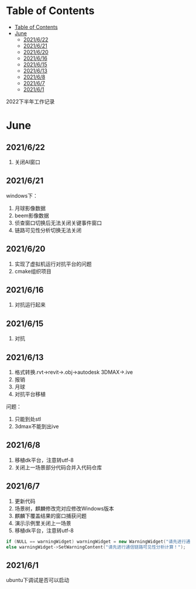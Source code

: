 # Table of Contents
- [Table of Contents](#table-of-contents)
- [June](#june)
  - [2021/6/22](#2021622)
  - [2021/6/21](#2021621)
  - [2021/6/20](#2021620)
  - [2021/6/16](#2021616)
  - [2021/6/15](#2021615)
  - [2021/6/13](#2021613)
  - [2021/6/8](#202168)
  - [2021/6/7](#202167)
  - [2021/6/1](#202161)


2022下半年工作记录
<!--more-->

# June
## 2021/6/22
1. 关闭AI窗口

## 2021/6/21
windows下：
1. 月球影像数据
2. beem影像数据
3. 侦查窗口切换后无法关闭关键事件窗口
4. 链路可见性分析切换无法关闭

## 2021/6/20
1. 实现了虚拟机运行对抗平台的问题
2. cmake组织项目

## 2021/6/16
1. 对抗运行起来

## 2021/6/15
1. 对抗


## 2021/6/13
1. 格式转换.rvt->revit->.obj->autodesk 3DMAX->.ive
2. 报销
3. 月球
4. 对抗平台移植

问题：
1. 只能到处stl
2. 3dmax不能到出ive

## 2021/6/8
1. 移植dk平台，注意转utf-8
2. 关闭上一场景部分代码合并入代码仓库

## 2021/6/7
1. 更新代码
2. 场景树，麒麟修改完对应修改Windows版本
3. 麒麟下覆盖结果的窗口捕获问题
4. 演示示例里关闭上一场景
5. 移植dk平台，注意转utf-8

```cpp
if (NULL == warningWidget) warningWidget = new WarningWidget("请先进行通信链路可见性分析计算！");
else warningWidget->SetWarningContent("请先进行通信链路可见性分析计算！");
```
## 2021/6/1
ubuntu下调试是否可以启动